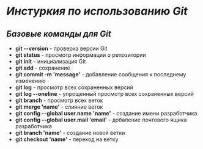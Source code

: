# *Инстуркия по использованию Git*

## *Базовые команды для Git*

* **git --version** - проверка версии Git
* **git status** - просмотр информации о репозитории
* **git init** - инициализация Git
* **git add** - сохранение
* **git commit -m 'message'** - добавление сообщения к последнему изменению
* **git log** - просмотр всех сохраненных версий 
* **git log --oneline** - упрощенный просмотр всех сохраненных версий
* **git branch** - просмотр всех веток
* **git merge 'name'** - слияние веток
* **git config --global user.name 'name'** - создание имени разработчика
* **git config --global user.mail 'email'** - добаление почтового ящика разработчика
* **git branch 'name'** - создание новой ветки
* **git checkout 'name'** - переход на ветку
